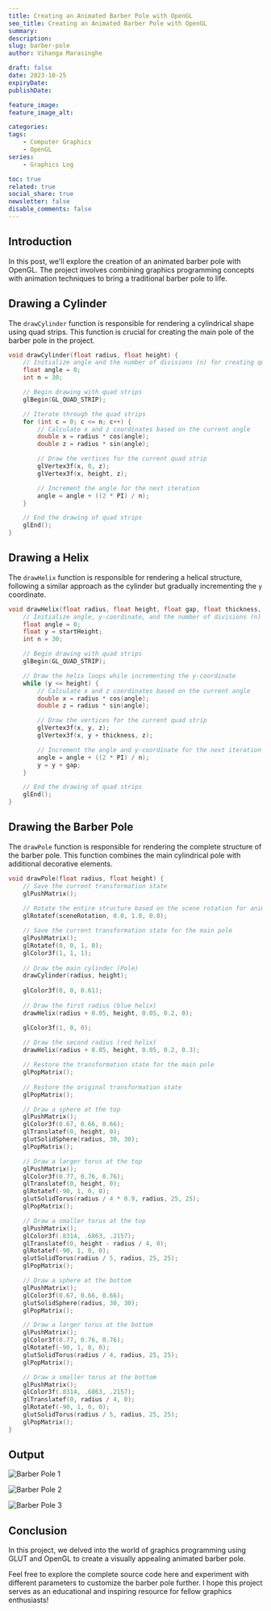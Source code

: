 ```yaml
---
title: Creating an Animated Barber Pole with OpenGL
seo_title: Creating an Animated Barber Pole with OpenGL
summary: 
description: 
slug: barber-pole
author: Vihanga Marasinghe

draft: false
date: 2023-10-25
expiryDate: 
publishDate: 

feature_image: 
feature_image_alt: 

categories:
tags:
    - Computer Graphics
    - OpenGL
series: 
    - Graphics Log

toc: true
related: true
social_share: true
newsletter: false
disable_comments: false
---
```


## Introduction

In this post, we'll explore the creation of an animated barber pole with OpenGL. The project involves combining graphics programming concepts with animation techniques to bring a traditional barber pole to life.

## Drawing a Cylinder

The `drawCylinder` function is responsible for rendering a cylindrical shape using quad strips. This function is crucial for creating the main pole of the barber pole in the project.

```c++
void drawCylinder(float radius, float height) {
    // Initialize angle and the number of divisions (n) for creating quad strips
    float angle = 0;
    int n = 30;

    // Begin drawing with quad strips
    glBegin(GL_QUAD_STRIP);

    // Iterate through the quad strips
    for (int c = 0; c <= n; c++) {
        // Calculate x and z coordinates based on the current angle
        double x = radius * cos(angle);
        double z = radius * sin(angle);

        // Draw the vertices for the current quad strip
        glVertex3f(x, 0, z);
        glVertex3f(x, height, z);

        // Increment the angle for the next iteration
        angle = angle + ((2 * PI) / n);
    }

    // End the drawing of quad strips
    glEnd();
}
```

## Drawing a Helix

The `drawHelix` function is responsible for rendering a helical structure, following a similar approach as the cylinder but gradually incrementing the `y` coordinate.

```c++
void drawHelix(float radius, float height, float gap, float thickness, float startHeight) {
    // Initialize angle, y-coordinate, and the number of divisions (n) for creating quad strips
    float angle = 0;
    float y = startHeight;
    int n = 30;

    // Begin drawing with quad strips
    glBegin(GL_QUAD_STRIP);

    // Draw the helix loops while incrementing the y-coordinate
    while (y <= height) {
        // Calculate x and z coordinates based on the current angle
        double x = radius * cos(angle);
        double z = radius * sin(angle);

        // Draw the vertices for the current quad strip
        glVertex3f(x, y, z);
        glVertex3f(x, y + thickness, z);

        // Increment the angle and y-coordinate for the next iteration
        angle = angle + ((2 * PI) / n);
        y = y + gap;
    }

    // End the drawing of quad strips
    glEnd();
}
```

## Drawing the Barber Pole

The `drawPole` function is responsible for rendering the complete structure of the barber pole. This function combines the main cylindrical pole with additional decorative elements.

``` c++
void drawPole(float radius, float height) {
    // Save the current transformation state
    glPushMatrix();
    
    // Rotate the entire structure based on the scene rotation for animation
    glRotatef(sceneRotation, 0.0, 1.0, 0.0);

    // Save the current transformation state for the main pole
    glPushMatrix();
    glRotatef(0, 0, 1, 0);
    glColor3f(1, 1, 1);
    
    // Draw the main cylinder (Pole)
    drawCylinder(radius, height);
    
    glColor3f(0, 0, 0.61);
    
    // Draw the first radius (blue helix)
    drawHelix(radius + 0.05, height, 0.05, 0.2, 0);

    glColor3f(1, 0, 0);
    
    // Draw the second radius (red helix)
    drawHelix(radius + 0.05, height, 0.05, 0.2, 0.3);

    // Restore the transformation state for the main pole
    glPopMatrix();
    
    // Restore the original transformation state
    glPopMatrix();

    // Draw a sphere at the top
    glPushMatrix();
    glColor3f(0.67, 0.66, 0.66);
    glTranslatef(0, height, 0);
    glutSolidSphere(radius, 30, 30);
    glPopMatrix();

    // Draw a larger torus at the top
    glPushMatrix();
    glColor3f(0.77, 0.76, 0.76);
    glTranslatef(0, height, 0);
    glRotatef(-90, 1, 0, 0);
    glutSolidTorus(radius / 4 * 0.9, radius, 25, 25);
    glPopMatrix();

    // Draw a smaller torus at the top
    glPushMatrix();
    glColor3f(.8314, .6863, .2157);
    glTranslatef(0, height - radius / 4, 0);
    glRotatef(-90, 1, 0, 0);
    glutSolidTorus(radius / 5, radius, 25, 25);
    glPopMatrix();

    // Draw a sphere at the bottom
    glPushMatrix();
    glColor3f(0.67, 0.66, 0.66);
    glutSolidSphere(radius, 30, 30);
    glPopMatrix();

    // Draw a larger torus at the bottom
    glPushMatrix();
    glColor3f(0.77, 0.76, 0.76);
    glRotatef(-90, 1, 0, 0);
    glutSolidTorus(radius / 4, radius, 25, 25);
    glPopMatrix();

    // Draw a smaller torus at the bottom
    glPushMatrix();
    glColor3f(.8314, .6863, .2157);
    glTranslatef(0, radius / 4, 0);
    glRotatef(-90, 1, 0, 0);
    glutSolidTorus(radius / 5, radius, 25, 25);
    glPopMatrix();
}
 ```
 ## Output

![Barber Pole 1 ](pole1.PNG)

![Barber Pole 2 ](pole2.PNG)

![Barber Pole 3 ](pole3.png)

 ## Conclusion

In this project, we delved into the world of graphics programming using GLUT and OpenGL to create a visually appealing animated barber pole.

Feel free to explore the complete source code here and experiment with different parameters to customize the barber pole further. I hope this project serves as an educational and inspiring resource for fellow graphics enthusiasts!

